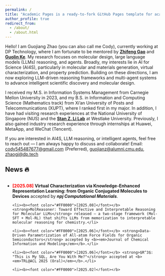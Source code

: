 ```yaml
---
permalink: /
title: "Academic Pages is a ready-to-fork GitHub Pages template for academic personal websites"
author_profile: true
redirect_from:
  - /about/
  - /about.html
---
```


<!--
Hello! I am **Guojiang Zhao** (you can also call me **Cody**), currently working at **DP Technology**, where I am fortunate to be mentored by [**Zhifeng Gao**](https://scholar.google.com/citations?user=uBo3SJcAAAAJ&hl=en). My research focuses on **molecular design**, **large language models (LLMs) reasoning**, and **agents**. Broadly, my interests lie in **AI for Science (AI4S)**, particularly in **molecular and materials generation, virtual characterization, and property prediction**. Building on these directions, I am now exploring **LLM-driven reasoning frameworks and multi-agent systems** to advance intelligent scientific discovery and molecular design.

I received my **M.S. in Information Systems Management** from **Carnegie Mellon University** in 2023, and my **B.S. in Information and Computing Science (Mathematics track)** from **Xi’an University of Posts and Telecommunications (XUPT)**, where I graduated **first in my major**. In addition, I have had visiting research experiences at the **National University of Singapore (NUS)** and the [**Stan Z. Li Lab**](https://en.westlake.edu.cn/faculty/stan-zq-li.html) at **Westlake University**. Previously, I also gained industry research experience through internships at **Huawei**, **MetaApp**, and **Tencent (WeChat Pay)**.

If you are interested in **AI4S, LLM reasoning, or intelligent agents**, feel free to reach out — I am always happy to discuss and collaborate! -->

Hello! I am Guojiang Zhao (you can also call me Cody), currently working at DP Technology, where I am fortunate to be mentored by [**Zhifeng Gao**](https://scholar.google.com/citations?user=uBo3SJcAAAAJ&hl=en) and [**Guolin Ke**](https://scholar.google.com/citations?user=M2qJgtoAAAAJ&hl=en). My research focuses on molecular design, large language models (LLMs) reasoning, and agents. Broadly, my interests lie in AI for Science (AI4S), particularly in molecular and materials generation, virtual characterization, and property prediction. Building on these directions, I am now exploring LLM-driven reasoning frameworks and multi-agent systems to advance intelligent scientific discovery and molecular design.

I received my M.S. in Information Systems Management from Carnegie Mellon University in 2023, and my B.S. in Information and Computing Science (Mathematics track) from Xi’an University of Posts and Telecommunications (XUPT), where I ranked first in my major. In addition, I have had visiting research experiences at the National University of Singapore (NUS) and the [**Stan Z. Li Lab**](https://en.westlake.edu.cn/faculty/stan-zq-li.html) at Westlake University. Previously, I also gained industry research experience through internships at Huawei, MetaApp, and WeChat (Tencent).

If you are interested in AI4S, LLM reasoning, or intelligent agents, feel free to reach out — I am always happy to discuss and collaborate!
Email: cody545487677@gmail.com (Preferred), guojianz@alumni.cmu.edu, zhaogj@dp.tech

<A NAME="News"><h2>News 🔥</h2></A>

<div style="height:300px; overflow-y:auto;">
  <ul>
    <li><b><font color="#FF0000">[2025.08]</font></b> <strong>Virtual Characterization via Knowledge-Enhanced Representation Learning: from Organic Conjugated Molecules to Devices</strong> accepted by <b><em>npj Computational Materials</em></b>.</li>

    <li><b><font color="#FF0000">[2025.08]</font></b> <strong>MolReasoner: Toward Effective and Interpretable Reasoning for Molecular LLMs</strong> released — a two-stage framework (Mol-SFT + Mol-RL) that shifts LLMs from memorization to interpretable molecular reasoning for chemistry.</li>

    <li><b><font color="#FF0000">[2025.06]</font></b> <strong>Data-Driven Parametrization of All-atom Force Fields for Organic Semiconductors</strong> accepted by <b><em>Journal of Chemical Information and Modeling</em></b>.</li>

    <li><b><font color="#FF0000">[2025.06]</font></b> <strong>$R^3$: "This is My SQL, Are You With Me?"</strong> accepted at <b><em>TRL@ACL 2025 (Oral)</em></b>.</li>

    <li><b><font color="#FF0000">[2025.02]</font></b> <strong>CBGBench</strong> (Spotlight) and <strong>A Simple yet Effective ∆∆G Predictor</strong> accepted by <b><em>ICLR 2025</em></b>.</li>

    <li><b> <font color="#FF0000">[2024.09]</font> </b> One paper on, <i><font color="#2a7ce0">graph contrastive learning</font></i>, has been accepted by <b>TNNLS</b>. </li>

    <li><b> <font color="#FF0000">[2024.03]</font> </b> One paper on, <i><font color="#2a7ce0">graph knowledge distillation</font></i>, has been accepted by <b>TKDE</b>. </li>

    <li><b> <font color="#FF0000">[2022.08]</font> </b> One paper on, <i><font color="#2a7ce0">Temporal Point Process</font></i>, has been accepted by <b>TMLR</b>. </li>

    <li><b> <font color="#FF0000">[2022.02]</font> </b> One paper on, <i><font color="#2a7ce0">deep clustering</font></i>, has been accepted by <b>TNNLS</b>. </li>

  </ul>
</div>
